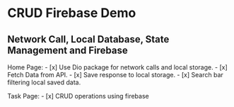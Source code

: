 
# CRUD Firebase Demo
## Network Call, Local Database, State Management and Firebase

Home Page:
       - [x] Use Dio package for network calls and local storage.
       - [x] Fetch Data from API.
       - [x] Save response to local storage.
       - [x] Search bar filtering local saved data.

Task Page: 
       - [x] CRUD operations using firebase

